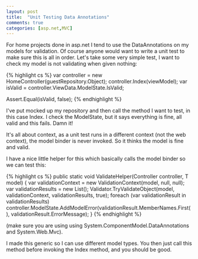 ```yaml
---
layout: post
title:  "Unit Testing Data Annotations"
comments: true
categories: [asp.net,MVC]
---
```


For home projects done in asp.net I tend to use the DataAnnotations on my models for validation. Of course anyone would want to write a unit test to make sure this is all in order. Let's take some very simple test, I want to check my model is not validating when given nothing:

{% highlight cs %}
var controller = new HomeController(guestRepository.Object);
controller.Index(viewModel);
var isValid = controller.ViewData.ModelState.IsValid;

Assert.Equal(isValid, false);
{% endhighlight %}

I've put mocked up my repository and then call the method I want to test, in this case Index. I check the ModelState, but it says everything is fine, all valid and this fails. Damn it!

It's all about context, as a unit test runs in a different context (not the web context), the model binder is never invoked. So it thinks the model is fine and valid.

I have a nice little helper for this which basically calls the model binder so we can test this:

{% highlight cs %}
public static void ValidateHelper(Controller controller, T model)
        {
            var validationContext = new ValidationContext(model, null, null);
            var validationResults = new List();
            Validator.TryValidateObject(model, validationContext, validationResults, true);
            foreach (var validationResult in validationResults)
                controller.ModelState.AddModelError(validationResult.MemberNames.First(), validationResult.ErrorMessage);
        }
{% endhighlight %}

(make sure you are using using System.ComponentModel.DataAnnotations and System.Web.Mvc).

I made this generic so I can use different model types. You then just call this method before invoking the Index method, and you should be good.
